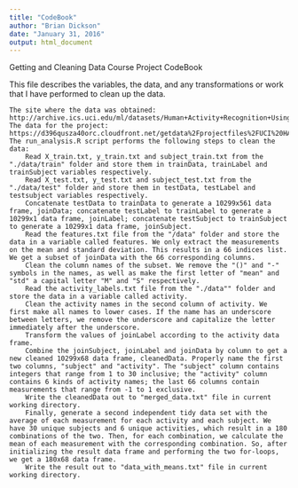```yaml
---
title: "CodeBook"
author: "Brian Dickson"
date: "January 31, 2016"
output: html_document
---
```

Getting and Cleaning Data Course Project CodeBook

This file describes the variables, the data, and any transformations or work that I have performed to clean up the data.

    The site where the data was obtained:
    http://archive.ics.uci.edu/ml/datasets/Human+Activity+Recognition+Using+Smartphones
    The data for the project:
    https://d396qusza40orc.cloudfront.net/getdata%2Fprojectfiles%2FUCI%20HAR%20Dataset.zip
    The run_analysis.R script performs the following steps to clean the data:
        Read X_train.txt, y_train.txt and subject_train.txt from the "./data/train" folder and store them in trainData, trainLabel and trainSubject variables respectively.
        Read X_test.txt, y_test.txt and subject_test.txt from the "./data/test" folder and store them in testData, testLabel and testsubject variables respectively.
        Concatenate testData to trainData to generate a 10299x561 data frame, joinData; concatenate testLabel to trainLabel to generate a 10299x1 data frame, joinLabel; concatenate testSubject to trainSubject to generate a 10299x1 data frame, joinSubject.
        Read the features.txt file from the "/data" folder and store the data in a variable called features. We only extract the measurements on the mean and standard deviation. This results in a 66 indices list. We get a subset of joinData with the 66 corresponding columns.
        Clean the column names of the subset. We remove the "()" and "-" symbols in the names, as well as make the first letter of "mean" and "std" a capital letter "M" and "S" respectively.
        Read the activity_labels.txt file from the "./data"" folder and store the data in a variable called activity.
        Clean the activity names in the second column of activity. We first make all names to lower cases. If the name has an underscore between letters, we remove the underscore and capitalize the letter immediately after the underscore.
        Transform the values of joinLabel according to the activity data frame.
        Combine the joinSubject, joinLabel and joinData by column to get a new cleaned 10299x68 data frame, cleanedData. Properly name the first two columns, "subject" and "activity". The "subject" column contains integers that range from 1 to 30 inclusive; the "activity" column contains 6 kinds of activity names; the last 66 columns contain measurements that range from -1 to 1 exclusive.
        Write the cleanedData out to "merged_data.txt" file in current working directory.
        Finally, generate a second independent tidy data set with the average of each measurement for each activity and each subject. We have 30 unique subjects and 6 unique activities, which result in a 180 combinations of the two. Then, for each combination, we calculate the mean of each measurement with the corresponding combination. So, after initializing the result data frame and performing the two for-loops, we get a 180x68 data frame.
        Write the result out to "data_with_means.txt" file in current working directory.
